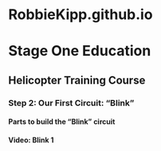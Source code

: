 # RobbieKipp.github.io

# Stage One Education
## Helicopter Training Course
### Step 2: Our First Circuit: “Blink”
#### Parts to build the “Blink” circuit
#### Video: Blink 1
